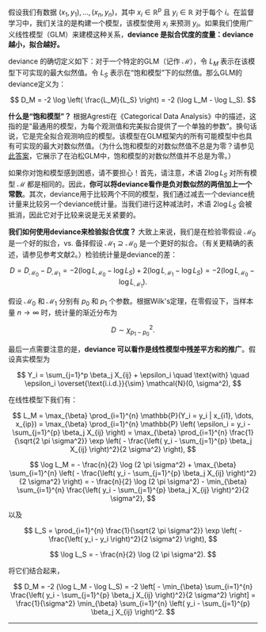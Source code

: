 假设我们有数据 $(x_1, y_1), \dots, (x_n, y_n)$，其中 $x_i \in \mathbb{R}^p$ 且 $y_i \in \mathbb{R}$ 对于每个 $i$。在监督学习中，我们关注的是构建一个模型，该模型使用 $x_i$ 来预测 $y_i$。如果我们使用广义线性模型（GLM）来建模这种关系，**deviance 是拟合优度的度量：deviance 越小，拟合越好。**

deviance 的确切定义如下：对于一个特定的GLM（记作 $\mathcal{M}$），令 $L_M$ 表示在该模型下可实现的最大似然值。令 $L_S$ 表示在“饱和模型”下的似然值。那么GLM的deviance定义为：

$$
D_M = -2 \log \left( \frac{L_M}{L_S} \right) = -2 (\log L_M - \log L_S).
$$

**什么是“饱和模型”？** 根据Agresti在《Categorical Data Analysis》中的描述，这指的是“最通用的模型，为每个观测值和完美拟合提供了一个单独的参数”。换句话说，它是完全拟合观测响应的模型。该模型在GLM框架内的所有可能模型中也具有可实现的最大对数似然值。（为什么饱和模型的对数似然值不总是为零？请参见[此答案](#https://stats.stackexchange.com/questions/184753/in-a-glm-is-the-log-likelihood-of-the-saturated-model-always-zero?answertab=votes#tab-top)，它展示了在泊松GLM中，饱和模型的对数似然值并不总是为零。）

如果你对饱和模型感到困惑，请不要担心！首先，请注意，术语 $2 \log L_S$ 对所有模型 $\mathcal{M}$ 都是相同的。因此，**你可以将deviance看作是负对数似然的两倍加上一个常数**。其次，deviance用于比较两个不同的模型，我们通过减去一个deviance统计量来比较另一个deviance统计量。当我们进行这种减法时，术语 $2 \log L_S$ 会被抵消，因此它对于比较来说是无关紧要的。

**我们如何使用deviance来检验拟合优度？** 大致上来说，我们是在检验零假设 $\mathcal{M}_0$ 是一个好的拟合，vs. 备择假设 $\mathcal{M}_1 \supseteq \mathcal{M}_0$ 是一个更好的拟合。（有关更精确的表述，请参见参考文献2。）检验统计量是deviance的差：

$$
D = D_{\mathcal{M}_0} - D_{\mathcal{M}_1} 
= -2 (\log L_{\mathcal{M}_0} - \log L_S) + 2 (\log L_{\mathcal{M}_1} - \log L_S)
= -2 (\log L_{\mathcal{M}_0} - \log L_{\mathcal{M}_1}).
$$

假设 $\mathcal{M}_0$ 和 $\mathcal{M}_1$ 分别有 $p_0$ 和 $p_1$ 个参数。根据Wilk's定理，在零假设下，当样本量 $n \to \infty$ 时，统计量的渐近分布为

$$
D \sim \chi^2_{p_1 - p_0}.
$$

最后一点需要注意的是，**deviance 可以看作是线性模型中残差平方和的推广**。假设真实模型为

$$
Y_i = \sum_{j=1}^p \beta_j X_{ij} + \epsilon_i \quad \text{with} \quad \epsilon_i \overset{\text{i.i.d.}}{\sim} \mathcal{N}(0, \sigma^2),
$$

在线性模型下我们有：

$$
L_M = \max_{\beta} \prod_{i=1}^{n} \mathbb{P}(Y_i = y_i | x_{i1}, \dots, x_{ip})
= \max_{\beta} \prod_{i=1}^{n} \mathbb{P} \left( \epsilon_i = y_i - \sum_{j=1}^{p} \beta_j X_{ij} \right)
= \max_{\beta} \prod_{i=1}^{n} \frac{1}{\sqrt{2 \pi \sigma^2}} \exp \left( - \frac{\left( y_i - \sum_{j=1}^{p} \beta_j X_{ij} \right)^2}{2 \sigma^2} \right),
$$

$$
\log L_M = - \frac{n}{2} \log (2 \pi \sigma^2) + \max_{\beta} \sum_{i=1}^{n} \left( - \frac{\left( y_i - \sum_{j=1}^{p} \beta_j X_{ij} \right)^2}{2 \sigma^2} \right)
= - \frac{n}{2} \log (2 \pi \sigma^2) - \min_{\beta} \sum_{i=1}^{n} \frac{\left( y_i - \sum_{j=1}^{p} \beta_j X_{ij} \right)^2}{2 \sigma^2},
$$

以及

$$
L_S = \prod_{i=1}^{n} \frac{1}{\sqrt{2 \pi \sigma^2}} \exp \left( - \frac{\left( y_i - y_i \right)^2}{2 \sigma^2} \right),
$$

$$
\log L_S = - \frac{n}{2} \log (2 \pi \sigma^2).
$$

将它们结合起来，

$$
D_M = -2 (\log L_M - \log L_S)
= -2 \left[ - \min_{\beta} \sum_{i=1}^{n} \frac{\left( y_i - \sum_{j=1}^{p} \beta_j X_{ij} \right)^2}{2 \sigma^2} \right]
= \frac{1}{\sigma^2} \min_{\beta} \sum_{i=1}^{n} \left( y_i - \sum_{j=1}^{p} \beta_j X_{ij} \right)^2.
$$

------------------------------------------------------------------------
